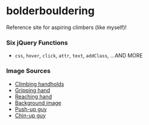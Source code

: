 # bolderbouldering
Reference site for aspiring climbers (like myself)!

### Six jQuery Functions
- `css`, `hover`, `click`, `attr`, `text`, `addClass`, ...AND MORE

### Image Sources
- [Climbing handholds](http://www.ferno.com.au/Portals/0/images/Rock%20Climbing/Climbing%20Wall%20Accessories/OnTop%20School%20Climbing%20Holds_Image4.jpg)
- [Gripping hand](http://pre02.deviantart.net/45f5/th/pre/i/2011/033/6/c/back_of_hand_sketch_by_seeshi_suin-d38nqvw.jpg)
- [Reaching hand](https://s-media-cache-ak0.pinimg.com/564x/55/80/30/55803077c1829e953172b058327ed1ff.jpg)
- [Background image](http://www.wikihow.com/images/f/fc/Belay-for-Rock-Climbing-Step-4.jpg)
- [Push-up guy](http://www.gifmania.co.uk/Sports-Animated-Gifs/Animated-Fitness/Push-Ups/Muscle-Push-Ups-51237.gif)
- [Chin-up guy](https://cdn2.omidoo.com/sites/default/files/imagecache/full_width/images/bydate/20131017/chin-ups-1.png)
